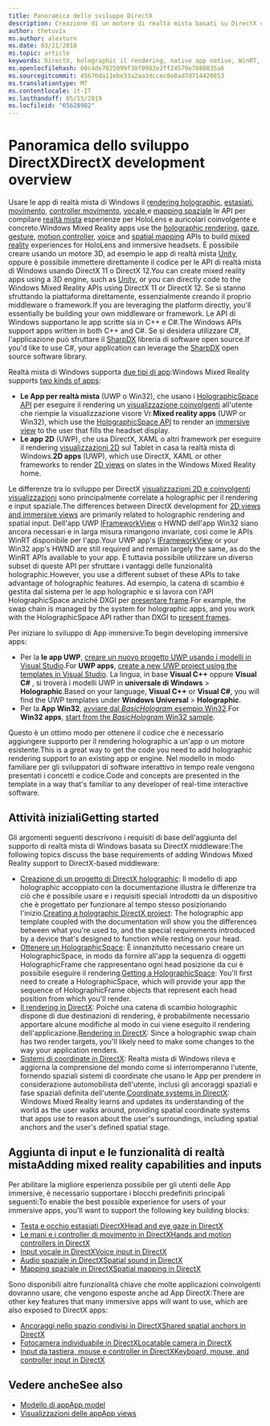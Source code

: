 ```yaml
---
title: Panoramica dello sviluppo DirectX
description: Creazione di un motore di realtà mista basati su DirectX usando direttamente le API di realtà mista di Windows.
author: thetuvix
ms.author: alexturn
ms.date: 03/21/2018
ms.topic: article
keywords: DirectX, holographic il rendering, native app native, WinRT, WinRT app, le API della piattaforma, motore personalizzato, middleware
ms.openlocfilehash: 60c4de7025099f38f0902e2ff24579e7088835a6
ms.sourcegitcommit: 45676da11ebe33a2aa3dccec0e8ad7d714420853
ms.translationtype: MT
ms.contentlocale: it-IT
ms.lasthandoff: 05/15/2019
ms.locfileid: "65628982"
---
```

# <a name="directx-development-overview"></a><span data-ttu-id="2ae4c-104">Panoramica dello sviluppo DirectX</span><span class="sxs-lookup"><span data-stu-id="2ae4c-104">DirectX development overview</span></span>

<span data-ttu-id="2ae4c-105">Usare le app di realtà mista di Windows il [rendering holographic](rendering.md), [estasiati](gaze.md), [movimento](gestures.md), [controller movimento](motion-controllers.md), [vocale ](voice-input.md) e [mapping spaziale](spatial-mapping.md) le API per compilare [realtà mista](mixed-reality.md) esperienze per HoloLens e auricolari coinvolgente e concreto.</span><span class="sxs-lookup"><span data-stu-id="2ae4c-105">Windows Mixed Reality apps use the [holographic rendering](rendering.md), [gaze](gaze.md), [gesture](gestures.md), [motion controller](motion-controllers.md), [voice](voice-input.md) and [spatial mapping](spatial-mapping.md) APIs to build [mixed reality](mixed-reality.md) experiences for HoloLens and immersive headsets.</span></span> <span data-ttu-id="2ae4c-106">È possibile creare usando un motore 3D, ad esempio le app di realtà mista [Unity](unity-development-overview.md), oppure è possibile immettere direttamente il codice per le API di realtà mista di Windows usando DirectX 11 o DirectX 12.</span><span class="sxs-lookup"><span data-stu-id="2ae4c-106">You can create mixed reality apps using a 3D engine, such as [Unity](unity-development-overview.md), or you can directly code to the Windows Mixed Reality APIs using DirectX 11 or DirectX 12.</span></span> <span data-ttu-id="2ae4c-107">Se si stanno sfruttando la piattaforma direttamente, essenzialmente creando il proprio middleware o framework.</span><span class="sxs-lookup"><span data-stu-id="2ae4c-107">If you are leveraging the platform directly, you'll essentially be building your own middleware or framework.</span></span> <span data-ttu-id="2ae4c-108">Le API di Windows supportano le app scritte sia in C++ e C#.</span><span class="sxs-lookup"><span data-stu-id="2ae4c-108">The Windows APIs support apps written in both C++ and C#.</span></span> <span data-ttu-id="2ae4c-109">Se si desidera utilizzare C#, l'applicazione può sfruttare il [SharpDX](http://sharpdx.org/) libreria di software open source.</span><span class="sxs-lookup"><span data-stu-id="2ae4c-109">If you'd like to use C#, your application can leverage the [SharpDX](http://sharpdx.org/) open source software library.</span></span>

<span data-ttu-id="2ae4c-110">Realtà mista di Windows supporta [due tipi di app](app-views.md):</span><span class="sxs-lookup"><span data-stu-id="2ae4c-110">Windows Mixed Reality supports [two kinds of apps](app-views.md):</span></span>
* <span data-ttu-id="2ae4c-111">**Le App per realtà mista** (UWP o Win32), che usano i [HolographicSpace API](getting-a-holographicspace.md) per eseguire il rendering un [visualizzazione coinvolgenti](app-views.md) all'utente che riempie la visualizzazione visore Vr.</span><span class="sxs-lookup"><span data-stu-id="2ae4c-111">**Mixed reality apps** (UWP or Win32), which use the [HolographicSpace API](getting-a-holographicspace.md) to render an [immersive view](app-views.md) to the user that fills the headset display.</span></span>
* <span data-ttu-id="2ae4c-112">**Le app 2D** (UWP), che usa DirectX, XAML o altri framework per eseguire il rendering [visualizzazioni 2D](app-views.md#2d-views) sul Tablet in casa la realtà mista di Windows.</span><span class="sxs-lookup"><span data-stu-id="2ae4c-112">**2D apps** (UWP), which use DirectX, XAML or other frameworks to render [2D views](app-views.md#2d-views) on slates in the Windows Mixed Reality home.</span></span>

<span data-ttu-id="2ae4c-113">Le differenze tra lo sviluppo per DirectX [visualizzazioni 2D e coinvolgenti visualizzazioni](app-views.md) sono principalmente correlate a holographic per il rendering e input spaziale.</span><span class="sxs-lookup"><span data-stu-id="2ae4c-113">The differences between DirectX development for [2D views and immersive views](app-views.md) are primarily related to holographic rendering and spatial input.</span></span> <span data-ttu-id="2ae4c-114">Dell'app UWP [IFrameworkView](https://msdn.microsoft.com/library/windows/apps/windows.applicationmodel.core.iframeworkview.aspx) o HWND dell'app Win32 siano ancora necessari e in larga misura rimangono invariate, così come le APIs WinRT disponibile per l'app.</span><span class="sxs-lookup"><span data-stu-id="2ae4c-114">Your UWP app's [IFrameworkView](https://msdn.microsoft.com/library/windows/apps/windows.applicationmodel.core.iframeworkview.aspx) or your Win32 app's HWND are still required and remain largely the same, as do the WinRT APIs available to your app.</span></span> <span data-ttu-id="2ae4c-115">È tuttavia possibile utilizzare un diverso subset di queste API per sfruttare i vantaggi delle funzionalità holographic.</span><span class="sxs-lookup"><span data-stu-id="2ae4c-115">However, you use a different subset of these APIs to take advantage of holographic features.</span></span> <span data-ttu-id="2ae4c-116">Ad esempio, la catena di scambio è gestita dal sistema per le app holographic e si lavora con l'API HolographicSpace anziché DXGI per [presentare frame](rendering-in-directx.md).</span><span class="sxs-lookup"><span data-stu-id="2ae4c-116">For example, the swap chain is managed by the system for holographic apps, and you work with the HolographicSpace API rather than DXGI to [present frames](rendering-in-directx.md).</span></span>

<span data-ttu-id="2ae4c-117">Per iniziare lo sviluppo di App immersive:</span><span class="sxs-lookup"><span data-stu-id="2ae4c-117">To begin developing immersive apps:</span></span>
* <span data-ttu-id="2ae4c-118">Per la **le app UWP**, [creare un nuovo progetto UWP usando i modelli in Visual Studio](creating-a-holographic-directx-project.md).</span><span class="sxs-lookup"><span data-stu-id="2ae4c-118">For **UWP apps**, [create a new UWP project using the templates in Visual Studio](creating-a-holographic-directx-project.md).</span></span> <span data-ttu-id="2ae4c-119">La lingua, in base **Visual C++**  oppure **Visual C#** , si troverà i modelli UWP in **universale di Windows**  >   **Holographic**.</span><span class="sxs-lookup"><span data-stu-id="2ae4c-119">Based on your language, **Visual C++** or **Visual C#**, you will find the UWP templates under **Windows Universal** > **Holographic**.</span></span>
* <span data-ttu-id="2ae4c-120">Per la **App Win32**, [avviare dal *BasicHologram* esempio Win32](creating-a-holographic-directx-project.md#creating-a-win32-project).</span><span class="sxs-lookup"><span data-stu-id="2ae4c-120">For **Win32 apps**, [start from the *BasicHologram* Win32 sample](creating-a-holographic-directx-project.md#creating-a-win32-project).</span></span>

<span data-ttu-id="2ae4c-121">Questo è un ottimo modo per ottenere il codice che è necessario aggiungere supporto per il rendering holographic a un'app o un motore esistente.</span><span class="sxs-lookup"><span data-stu-id="2ae4c-121">This is a great way to get the code you need to add holographic rendering support to an existing app or engine.</span></span> <span data-ttu-id="2ae4c-122">Nel modello in modo familiare per gli sviluppatori di software interattivo in tempo reale vengono presentati i concetti e codice.</span><span class="sxs-lookup"><span data-stu-id="2ae4c-122">Code and concepts are presented in the template in a way that's familiar to any developer of real-time interactive software.</span></span>

## <a name="getting-started"></a><span data-ttu-id="2ae4c-123">Attività iniziali</span><span class="sxs-lookup"><span data-stu-id="2ae4c-123">Getting started</span></span>

<span data-ttu-id="2ae4c-124">Gli argomenti seguenti descrivono i requisiti di base dell'aggiunta del supporto di realtà mista di Windows basata su DirectX middleware:</span><span class="sxs-lookup"><span data-stu-id="2ae4c-124">The following topics discuss the base requirements of adding Windows Mixed Reality support to DirectX-based middleware:</span></span>
* <span data-ttu-id="2ae4c-125">[Creazione di un progetto di DirectX holographic](creating-a-holographic-directx-project.md): Il modello di app holographic accoppiato con la documentazione illustra le differenze tra ciò che è possibile usare e i requisiti speciali introdotti da un dispositivo che è progettato per funzionare al tempo stesso posizionando l'inizio.</span><span class="sxs-lookup"><span data-stu-id="2ae4c-125">[Creating a holographic DirectX project](creating-a-holographic-directx-project.md): The holographic app template coupled with the documentation will show you the differences between what you're used to, and the special requirements introduced by a device that's designed to function while resting on your head.</span></span>
* <span data-ttu-id="2ae4c-126">[Ottenere un HolographicSpace](getting-a-holographicspace.md): È innanzitutto necessario creare un HolographicSpace, in modo da fornire all'app la sequenza di oggetti HolographicFrame che rappresentano ogni head posizione da cui è possibile eseguire il rendering.</span><span class="sxs-lookup"><span data-stu-id="2ae4c-126">[Getting a HolographicSpace](getting-a-holographicspace.md): You'll first need to create a HolographicSpace, which will provide your app the sequence of HolographicFrame objects that represent each head position from which you'll render.</span></span>
* <span data-ttu-id="2ae4c-127">[Il rendering in DirectX](rendering-in-directx.md): Poiché una catena di scambio holographic dispone di due destinazioni di rendering, è probabilmente necessario apportare alcune modifiche al modo in cui viene eseguito il rendering dell'applicazione.</span><span class="sxs-lookup"><span data-stu-id="2ae4c-127">[Rendering in DirectX](rendering-in-directx.md): Since a holographic swap chain has two render targets, you'll likely need to make some changes to the way your application renders.</span></span>
* <span data-ttu-id="2ae4c-128">[Sistemi di coordinate in DirectX](coordinate-systems-in-directx.md): Realtà mista di Windows rileva e aggiorna la comprensione del mondo come si interromperanno l'utente, fornendo spaziali sistemi di coordinate che usano le App per prendere in considerazione automobilista dell'utente, inclusi gli ancoraggi spaziali e fase spaziali definita dell'utente.</span><span class="sxs-lookup"><span data-stu-id="2ae4c-128">[Coordinate systems in DirectX](coordinate-systems-in-directx.md): Windows Mixed Reality learns and updates its understanding of the world as the user walks around, providing spatial coordinate systems that apps use to reason about the user's surroundings, including spatial anchors and the user's defined spatial stage.</span></span>

## <a name="adding-mixed-reality-capabilities-and-inputs"></a><span data-ttu-id="2ae4c-129">Aggiunta di input e le funzionalità di realtà mista</span><span class="sxs-lookup"><span data-stu-id="2ae4c-129">Adding mixed reality capabilities and inputs</span></span>

<span data-ttu-id="2ae4c-130">Per abilitare la migliore esperienza possibile per gli utenti delle App immersive, è necessario supportare i blocchi predefiniti principali seguenti:</span><span class="sxs-lookup"><span data-stu-id="2ae4c-130">To enable the best possible experience for users of your immersive apps, you'll want to support the following key building blocks:</span></span>
* [<span data-ttu-id="2ae4c-131">Testa e occhio estasiati DirectX</span><span class="sxs-lookup"><span data-stu-id="2ae4c-131">Head and eye gaze in DirectX</span></span>](gaze-in-directx.md)
* [<span data-ttu-id="2ae4c-132">Le mani e i controller di movimento in DirectX</span><span class="sxs-lookup"><span data-stu-id="2ae4c-132">Hands and motion controllers in DirectX</span></span>](hands-and-motion-controllers-in-directx.md)
* [<span data-ttu-id="2ae4c-133">Input vocale in DirectX</span><span class="sxs-lookup"><span data-stu-id="2ae4c-133">Voice input in DirectX</span></span>](voice-input-in-directx.md)
* [<span data-ttu-id="2ae4c-134">Audio spaziale in DirectX</span><span class="sxs-lookup"><span data-stu-id="2ae4c-134">Spatial sound in DirectX</span></span>](spatial-sound-in-directx.md)
* [<span data-ttu-id="2ae4c-135">Mapping spaziale in DirectX</span><span class="sxs-lookup"><span data-stu-id="2ae4c-135">Spatial mapping in DirectX</span></span>](spatial-mapping-in-directx.md)

<span data-ttu-id="2ae4c-136">Sono disponibili altre funzionalità chiave che molte applicazioni coinvolgenti dovranno usare, che vengono esposte anche ad App DirectX:</span><span class="sxs-lookup"><span data-stu-id="2ae4c-136">There are other key features that many immersive apps will want to use, which are also exposed to DirectX apps:</span></span>
* [<span data-ttu-id="2ae4c-137">Ancoraggi nello spazio condivisi in DirectX</span><span class="sxs-lookup"><span data-stu-id="2ae4c-137">Shared spatial anchors in DirectX</span></span>](shared-spatial-anchors-in-directx.md)
* [<span data-ttu-id="2ae4c-138">Fotocamera individuabile in DirectX</span><span class="sxs-lookup"><span data-stu-id="2ae4c-138">Locatable camera in DirectX</span></span>](locatable-camera-in-directx.md)
* [<span data-ttu-id="2ae4c-139">Input da tastiera, mouse e controller in DirectX</span><span class="sxs-lookup"><span data-stu-id="2ae4c-139">Keyboard, mouse, and controller input in DirectX</span></span>](keyboard,-mouse,-and-controller-input-in-directx.md)

## <a name="see-also"></a><span data-ttu-id="2ae4c-140">Vedere anche</span><span class="sxs-lookup"><span data-stu-id="2ae4c-140">See also</span></span>
* [<span data-ttu-id="2ae4c-141">Modello di app</span><span class="sxs-lookup"><span data-stu-id="2ae4c-141">App model</span></span>](app-model.md)
* [<span data-ttu-id="2ae4c-142">Visualizzazioni delle app</span><span class="sxs-lookup"><span data-stu-id="2ae4c-142">App views</span></span>](app-views.md)
